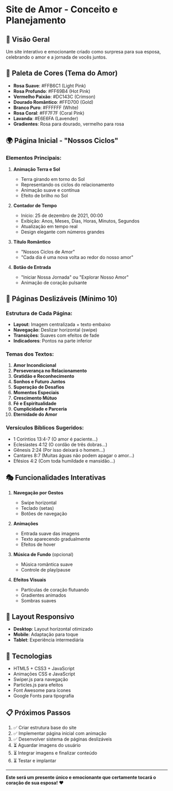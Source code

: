 # Site de Amor - Conceito e Planejamento

## 🎯 Visão Geral
Um site interativo e emocionante criado como surpresa para sua esposa, celebrando o amor e a jornada de vocês juntos.

## 🎨 Paleta de Cores (Tema do Amor)
- **Rosa Suave**: #FFB6C1 (Light Pink)
- **Rosa Profundo**: #FF69B4 (Hot Pink)
- **Vermelho Paixão**: #DC143C (Crimson)
- **Dourado Romântico**: #FFD700 (Gold)
- **Branco Puro**: #FFFFFF (White)
- **Rosa Coral**: #FF7F7F (Coral Pink)
- **Lavanda**: #E6E6FA (Lavender)
- **Gradientes**: Rosa para dourado, vermelho para rosa

## 🌍 Página Inicial - "Nossos Ciclos"
### Elementos Principais:
1. **Animação Terra e Sol**
   - Terra girando em torno do Sol
   - Representando os ciclos do relacionamento
   - Animação suave e contínua
   - Efeito de brilho no Sol

2. **Contador de Tempo**
   - Início: 25 de dezembro de 2021, 00:00
   - Exibição: Anos, Meses, Dias, Horas, Minutos, Segundos
   - Atualização em tempo real
   - Design elegante com números grandes

3. **Título Romântico**
   - "Nossos Ciclos de Amor"
   - "Cada dia é uma nova volta ao redor do nosso amor"

4. **Botão de Entrada**
   - "Iniciar Nossa Jornada" ou "Explorar Nosso Amor"
   - Animação de coração pulsante

## 📱 Páginas Deslizáveis (Mínimo 10)
### Estrutura de Cada Página:
- **Layout**: Imagem centralizada + texto embaixo
- **Navegação**: Deslizar horizontal (swipe)
- **Transições**: Suaves com efeitos de fade
- **Indicadores**: Pontos na parte inferior

### Temas dos Textos:
1. **Amor Incondicional**
2. **Perseverança no Relacionamento**
3. **Gratidão e Reconhecimento**
4. **Sonhos e Futuro Juntos**
5. **Superação de Desafios**
6. **Momentos Especiais**
7. **Crescimento Mútuo**
8. **Fé e Espiritualidade**
9. **Cumplicidade e Parceria**
10. **Eternidade do Amor**

### Versículos Bíblicos Sugeridos:
- 1 Coríntios 13:4-7 (O amor é paciente...)
- Eclesiastes 4:12 (O cordão de três dobras...)
- Gênesis 2:24 (Por isso deixará o homem...)
- Cantares 8:7 (Muitas águas não podem apagar o amor...)
- Efésios 4:2 (Com toda humildade e mansidão...)

## 🎭 Funcionalidades Interativas
1. **Navegação por Gestos**
   - Swipe horizontal
   - Teclado (setas)
   - Botões de navegação

2. **Animações**
   - Entrada suave das imagens
   - Texto aparecendo gradualmente
   - Efeitos de hover

3. **Música de Fundo** (opcional)
   - Música romântica suave
   - Controle de play/pause

4. **Efeitos Visuais**
   - Partículas de coração flutuando
   - Gradientes animados
   - Sombras suaves

## 📐 Layout Responsivo
- **Desktop**: Layout horizontal otimizado
- **Mobile**: Adaptação para toque
- **Tablet**: Experiência intermediária

## 🚀 Tecnologias
- HTML5 + CSS3 + JavaScript
- Animações CSS e JavaScript
- Swiper.js para navegação
- Particles.js para efeitos
- Font Awesome para ícones
- Google Fonts para tipografia

## 📋 Próximos Passos
1. ✅ Criar estrutura base do site
2. ✅ Implementar página inicial com animação
3. ✅ Desenvolver sistema de páginas deslizáveis
4. ⏳ Aguardar imagens do usuário
5. ⏳ Integrar imagens e finalizar conteúdo
6. ⏳ Testar e implantar

---

**Este será um presente único e emocionante que certamente tocará o coração de sua esposa!** ❤️

